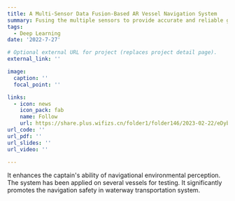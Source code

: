 ```yaml
---
title: A Multi-Sensor Data Fusion-Based AR Vessel Navigation System
summary: Fusing the multiple sensors to provide accurate and reliable guidance for vessel navigation.
tags: 
  - Deep Learning
date: '2022-7-27'

# Optional external URL for project (replaces project detail page).
external_link: ''

image:
  caption: ''
  focal_point: ''

links:
  - icon: news
    icon_pack: fab
    name: Follow
    url: https://share.plus.wifizs.cn/folder1/folder146/2023-02-22/eDybPS0ULDYOaVEw.html?_hgOutLink=vod/VideoDetail&id=732046
url_code: ''
url_pdf: ''
url_slides: ''
url_video: ''

---
```


It enhances the captain's ability of navigational environmental perception. The system has been applied on several vessels for testing. It significantly promotes the navigation safety in waterway transportation system.
